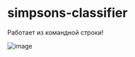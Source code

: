 # simpsons-classifier
Работает из командной строки!

![image](https://github.com/duny-explorer/emotion-classifier/assets/37844052/3d282543-1d90-4d0e-9e48-cb251c4b86e1)
